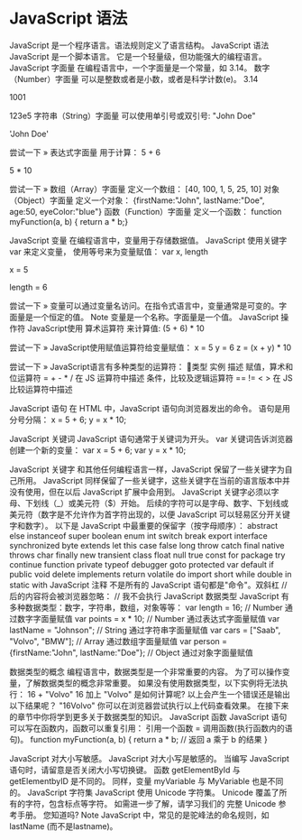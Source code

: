 # JavaScript 语法 #
JavaScript 是一个程序语言。语法规则定义了语言结构。
JavaScript 语法
JavaScript 是一个脚本语言。
它是一个轻量级，但功能强大的编程语言。
JavaScript 字面量
在编程语言中，一个字面量是一个常量，如 3.14。
数字（Number）字面量 可以是整数或者是小数，或者是科学计数(e)。
3.14

1001

123e5
字符串（String）字面量 可以使用单引号或双引号:
"John Doe"

'John Doe'

尝试一下 »
表达式字面量 用于计算：
5 + 6

5 * 10

尝试一下 »
数组（Array）字面量 定义一个数组：
[40, 100, 1, 5, 25, 10]
对象（Object）字面量 定义一个对象：
{firstName:"John", lastName:"Doe", age:50, eyeColor:"blue"}
函数（Function）字面量 定义一个函数：
function myFunction(a, b) { return a * b;}

JavaScript 变量
在编程语言中，变量用于存储数据值。
JavaScript 使用关键字 var 来定义变量， 使用等号来为变量赋值：
var x, length

x = 5

length = 6

尝试一下 »
变量可以通过变量名访问。在指令式语言中，变量通常是可变的。字面量是一个恒定的值。
Note	变量是一个名称。字面量是一个值。
JavaScript 操作符
JavaScript使用 算术运算符 来计算值:
(5 + 6) * 10

尝试一下 »
JavaScript使用赋值运算符给变量赋值：
x = 5
y = 6
z = (x + y) * 10

尝试一下 »
JavaScript语言有多种类型的运算符：
类型	实例	描述
赋值，算术和位运算符	=  +  -  *  /	在 JS 运算符中描述
条件，比较及逻辑运算符	==  != <  > 	在 JS 比较运算符中描述

JavaScript 语句
在 HTML 中，JavaScript 语句向浏览器发出的命令。
语句是用分号分隔：
x = 5 + 6;
y = x * 10;

JavaScript 关键词
JavaScript 语句通常于关键词为开头。 var 关键词告诉浏览器创建一个新的变量：
var x = 5 + 6;
var y = x * 10;

JavaScript 关键字
和其他任何编程语言一样，JavaScript 保留了一些关键字为自己所用。
JavaScript 同样保留了一些关键字，这些关键字在当前的语言版本中并没有使用，但在以后 JavaScript 扩展中会用到。
JavaScript 关键字必须以字母、下划线（_）或美元符（$）开始。
后续的字符可以是字母、数字、下划线或美元符（数字是不允许作为首字符出现的，以便 JavaScript 可以轻易区分开关键字和数字）。
以下是 JavaScript 中最​​重要的保留字（按字母顺序）：
abstract	else	instanceof	super
boolean	enum	int	switch
break	export	interface	synchronized
byte	extends	let	this
case	false	long	throw
catch	final	native	throws
char	finally	new	transient
class	float	null	true
const	for	package	try
continue	function	private	typeof
debugger	goto	protected	var
default	if	public	void
delete	implements	return	volatile
do	import	short	while
double	in	static	with
JavaScript 注释
不是所有的 JavaScript 语句都是"命令"。双斜杠 // 后的内容将会被浏览器忽略：
// 我不会执行
JavaScript 数据类型
JavaScript 有多种数据类型：数字，字符串，数组，对象等等：
var length = 16;                                  // Number 通过数字字面量赋值 
var points = x * 10;                              // Number 通过表达式字面量赋值
var lastName = "Johnson";                         // String 通过字符串字面量赋值
var cars = ["Saab", "Volvo", "BMW"];              // Array  通过数组字面量赋值
var person = {firstName:"John", lastName:"Doe"};  // Object 通过对象字面量赋值

数据类型的概念
编程语言中，数据类型是一个非常重要的内容。
为了可以操作变量，了解数据类型的概念非常重要。
如果没有使用数据类型，以下实例将无法执行：
16 + "Volvo"
16 加上 "Volvo" 是如何计算呢? 以上会产生一个错误还是输出以下结果呢？
"16Volvo"
你可以在浏览器尝试执行以上代码查看效果。
在接下来的章节中你将学到更多关于数据类型的知识。
JavaScript 函数
JavaScript 语句可以写在函数内，函数可以重复引用：
引用一个函数 = 调用函数(执行函数内的语句)。
function myFunction(a, b) {
   	return a * b;                                // 返回 a 乘于 b 的结果
}

JavaScript 对大小写敏感。
JavaScript 对大小写是敏感的。
当编写 JavaScript 语句时，请留意是否关闭大小写切换键。
函数 getElementById 与 getElementbyID 是不同的。
同样，变量 myVariable 与 MyVariable 也是不同的。
JavaScript 字符集
JavaScript 使用 Unicode 字符集。
Unicode 覆盖了所有的字符，包含标点等字符。
如需进一步了解，请学习我们的 完整 Unicode 参考手册。
您知道吗?
Note
JavaScript 中，常见的是驼峰法的命名规则，如 lastName (而不是lastname)。
